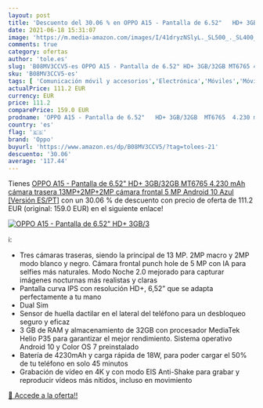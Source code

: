 ```yaml
---
layout: post
title: 'Descuento del 30.06 % en OPPO A15 - Pantalla de 6.52"   HD+ 3GB/3'
date: 2021-06-18 15:31:07
image: 'https://m.media-amazon.com/images/I/41dryzNSlyL._SL500_._SL400_.jpg'
comments: true
category: ofertas
author: 'tole.es'
slug: 'B08MV3CCV5-es OPPO A15 - Pantalla de 6.52" HD+ 3GB/32GB MT6765 4.230 mAh...'
sku: 'B08MV3CCV5-es'
tags: [ 'Comunicación móvil y accesorios','Electrónica','Móviles','Móviles y smartphones libres','android','oppo', ]
actualPrice: 111.2 EUR
currency: EUR
price: 111.2
comparePrice: 159.0 EUR
prodname: 'OPPO A15 - Pantalla de 6.52"   HD+ 3GB/32GB  MT6765  4.230 mAh  cámara trasera 13MP+2MP+2MP  cámara frontal 5 MP  Android 10  Azul [Versión ES/PT]'
country: 'es'
flag: '🇪🇸'
brand: 'Oppo'
buyurl: 'https://www.amazon.es/dp/B08MV3CCV5/?tag=tolees-21'
descuento: '30.06'
average: '117.44'
---
```


Tienes [OPPO A15 - Pantalla de 6.52"   HD+ 3GB/32GB  MT6765  4.230 mAh  cámara trasera 13MP+2MP+2MP  cámara frontal 5 MP  Android 10  Azul [Versión ES/PT]](https://www.amazon.es/dp/B08MV3CCV5/?tag=tolees-21) con un 30.06 % de descuento con precio de oferta de 111.2 EUR (original: 159.0 EUR) en el siguiente enlace!

[![OPPO A15 - Pantalla de 6.52"   HD+ 3GB/3](https://m.media-amazon.com/images/I/41dryzNSlyL._SL500_._SL400_.jpg)](https://www.amazon.es/dp/B08MV3CCV5/?tag=tolees-21)

ℹ️:

- Tres cámaras traseras, siendo la principal de 13 MP. 2MP macro y 2MP modo blanco y negro. Cámara frontal punch hole de 5 MP con IA para selfies más naturales. Modo Noche 2.0 mejorado para capturar imágenes nocturnas más realistas y claras
- Pantalla curva IPS con resolución HD+, 6,52” que se adapta perfectamente a tu mano
- Dual Sim
- Sensor de huella dactilar en el lateral del teléfono para un desbloqueo seguro y eficaz
- 3 GB de RAM y almacenamiento de 32GB con procesador MediaTek Helio P35 para garantizar el mejor rendimiento. Sistema operativo Android 10 y Color OS 7 preinstalado
- Batería de 4230mAh y carga rápida de 18W, para poder cargar el 50% de tu teléfono en solo 45 minutos
- Grabación de vídeo en 4K y con modo EIS Anti-Shake para grabar y reproducir vídeos más nítidos, incluso en movimiento

[🛒 Accede a la oferta!!](https://www.amazon.es/dp/B08MV3CCV5/?tag=tolees-21)
